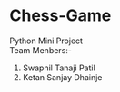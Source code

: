 # Chess-Game
Python Mini Project
<br>
Team Menbers:-
1. Swapnil Tanaji Patil
2. Ketan Sanjay Dhainje
